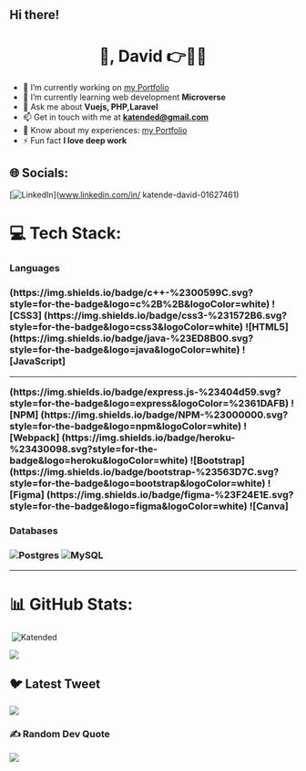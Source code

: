 ## Hi there!

<h1 align="center">👋, David 👉👨‍🏫</h1>

- 🔭 I’m currently working on [my Portfolio]([https://github.com/Katended])
- 🌱 I’m currently learning web development **Microverse**
- 💬 Ask me about **Vuejs, PHP,Laravel**
- 📫 Get in touch with me at **katended@gmail.com**
- 📄 Know about my experiences: [my Portfolio]([https://github.com/Katended])
- ⚡ Fun fact **I love deep work**

## 🌐 Socials:
[![LinkedIn](https://img.shields.io/badge/LinkedIn-%230077B5.svg?logo=linkedin&logoColor=white)](www.linkedin.com/in/
katende-david-01627461) 

# 💻 Tech Stack:
<h3>Languages<h3>
(https://img.shields.io/badge/c++-%2300599C.svg?style=for-the-badge&logo=c%2B%2B&logoColor=white) ![CSS3]
(https://img.shields.io/badge/css3-%231572B6.svg?style=for-the-badge&logo=css3&logoColor=white) ![HTML5] 
(https://img.shields.io/badge/java-%23ED8B00.svg?style=for-the-badge&logo=java&logoColor=white) ![JavaScript]
<hr>
(https://img.shields.io/badge/express.js-%23404d59.svg?style=for-the-badge&logo=express&logoColor=%2361DAFB) ![NPM]  
(https://img.shields.io/badge/NPM-%23000000.svg?style=for-the-badge&logo=npm&logoColor=white) ![Webpack]
(https://img.shields.io/badge/heroku-%23430098.svg?style=for-the-badge&logo=heroku&logoColor=white) ![Bootstrap]
(https://img.shields.io/badge/bootstrap-%23563D7C.svg?style=for-the-badge&logo=bootstrap&logoColor=white) ![Figma]
(https://img.shields.io/badge/figma-%23F24E1E.svg?style=for-the-badge&logo=figma&logoColor=white) ![Canva]

  
 <h3>Databases<h3>

![Postgres](https://img.shields.io/badge/postgres-%23316192.svg?style=for-the-badge&logo=postgresql&logoColor=white) ![MySQL](https://img.shields.io/badge/mysql-%2300f.svg?style=for-the-badge&logo=mysql&logoColor=white) 
<hr>
   
# 📊 GitHub Stats:

<p>&nbsp;<img align="center" src="https://github-readme-stats.vercel.app/api?username=Katended&show_icons=true&locale=en&theme=dark" alt="Katended" /></p>
   
![](https://github-readme-streak-stats.herokuapp.com/?user=Katended&theme=dark&hide_border=false)<br/>

   
   ## 🐦 Latest Tweet
[![](https://gtce.itsvg.in/api?username=Katended)](https://github.com/VishwaGauravIn/github-twitter-card-embed)

### ✍️ Random Dev Quote
![](https://quotes-github-readme.vercel.app/api?type=horizontal&theme=radical)
   
<!--
**Katended/Katended** is a ✨ _special_ ✨ repository because its `README.md` (this file) appears on your GitHub profile.

Here are some ideas to get you started:

- 🔭 I’m currently working on ...
- 🌱 I’m currently learning ...
- 👯 I’m looking to collaborate on ...
- 🤔 I’m looking for help with ...
- 💬 Ask me about ...
- 📫 How to reach me: ...
- 😄 Pronouns: ...
- ⚡ Fun fact: ...
-->
